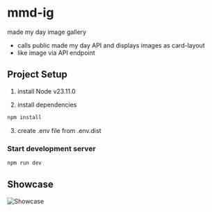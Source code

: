 # mmd-ig

made my day image gallery

- calls public made my day API and displays images as card-layout
- like image via API endpoint

## Project Setup

1. install Node v23.11.0

2. install dependencies

```sh
npm install
```

3. create .env file from .env.dist

### Start development server

```sh
npm run dev
```

## Showcase

![Showcase](./showcase.gif)
